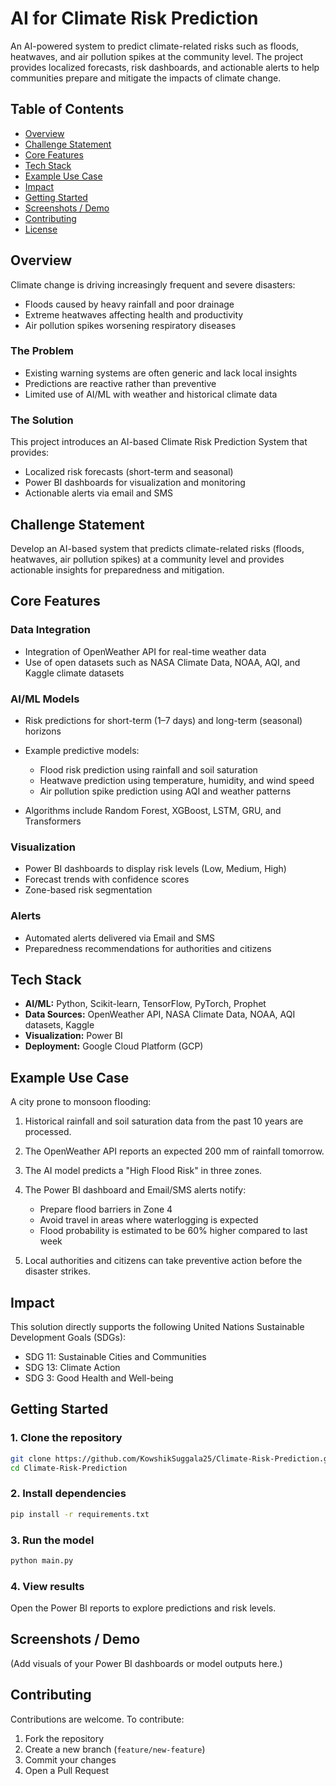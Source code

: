 # AI for Climate Risk Prediction

An AI-powered system to predict climate-related risks such as floods, heatwaves, and air pollution spikes at the community level. The project provides localized forecasts, risk dashboards, and actionable alerts to help communities prepare and mitigate the impacts of climate change.

## Table of Contents

* [Overview](#overview)
* [Challenge Statement](#challenge-statement)
* [Core Features](#core-features)
* [Tech Stack](#tech-stack)
* [Example Use Case](#example-use-case)
* [Impact](#impact)
* [Getting Started](#getting-started)
* [Screenshots / Demo](#screenshots--demo)
* [Contributing](#contributing)
* [License](#license)

## Overview

Climate change is driving increasingly frequent and severe disasters:

* Floods caused by heavy rainfall and poor drainage
* Extreme heatwaves affecting health and productivity
* Air pollution spikes worsening respiratory diseases

### The Problem

* Existing warning systems are often generic and lack local insights
* Predictions are reactive rather than preventive
* Limited use of AI/ML with weather and historical climate data

### The Solution

This project introduces an AI-based Climate Risk Prediction System that provides:

* Localized risk forecasts (short-term and seasonal)
* Power BI dashboards for visualization and monitoring
* Actionable alerts via email and SMS

## Challenge Statement

Develop an AI-based system that predicts climate-related risks (floods, heatwaves, air pollution spikes) at a community level and provides actionable insights for preparedness and mitigation.

## Core Features

### Data Integration

* Integration of OpenWeather API for real-time weather data
* Use of open datasets such as NASA Climate Data, NOAA, AQI, and Kaggle climate datasets

### AI/ML Models

* Risk predictions for short-term (1–7 days) and long-term (seasonal) horizons
* Example predictive models:

  * Flood risk prediction using rainfall and soil saturation
  * Heatwave prediction using temperature, humidity, and wind speed
  * Air pollution spike prediction using AQI and weather patterns
* Algorithms include Random Forest, XGBoost, LSTM, GRU, and Transformers

### Visualization

* Power BI dashboards to display risk levels (Low, Medium, High)
* Forecast trends with confidence scores
* Zone-based risk segmentation

### Alerts

* Automated alerts delivered via Email and SMS
* Preparedness recommendations for authorities and citizens

## Tech Stack

* **AI/ML:** Python, Scikit-learn, TensorFlow, PyTorch, Prophet
* **Data Sources:** OpenWeather API, NASA Climate Data, NOAA, AQI datasets, Kaggle
* **Visualization:** Power BI
* **Deployment:** Google Cloud Platform (GCP)

## Example Use Case

A city prone to monsoon flooding:

1. Historical rainfall and soil saturation data from the past 10 years are processed.
2. The OpenWeather API reports an expected 200 mm of rainfall tomorrow.
3. The AI model predicts a "High Flood Risk" in three zones.
4. The Power BI dashboard and Email/SMS alerts notify:

   * Prepare flood barriers in Zone 4
   * Avoid travel in areas where waterlogging is expected
   * Flood probability is estimated to be 60% higher compared to last week
5. Local authorities and citizens can take preventive action before the disaster strikes.

## Impact

This solution directly supports the following United Nations Sustainable Development Goals (SDGs):

* SDG 11: Sustainable Cities and Communities
* SDG 13: Climate Action
* SDG 3: Good Health and Well-being

## Getting Started

### 1. Clone the repository

```bash
git clone https://github.com/KowshikSuggala25/Climate-Risk-Prediction.git
cd Climate-Risk-Prediction
```

### 2. Install dependencies

```bash
pip install -r requirements.txt
```

### 3. Run the model

```bash
python main.py
```

### 4. View results

Open the Power BI reports to explore predictions and risk levels.

## Screenshots / Demo

(Add visuals of your Power BI dashboards or model outputs here.)

## Contributing

Contributions are welcome. To contribute:

1. Fork the repository
2. Create a new branch (`feature/new-feature`)
3. Commit your changes
4. Open a Pull Request

